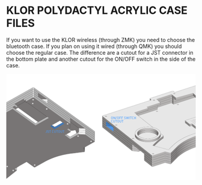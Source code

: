 # KLOR POLYDACTYL ACRYLIC CASE FILES 

If you want to use the KLOR wireless (through ZMK) you need to choose the bluetooth case. If you plan on using it wired (through QMK) you should choose the regular case. The difference are a cutout for a JST connector in the bottom plate and another cutout for the ON/OFF switch in the side of the case. 

![optional cutouts](/docs/images/buildguide/cutouts.png)